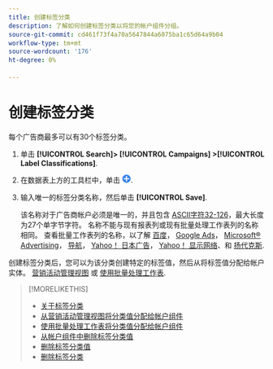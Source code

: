 ```yaml
---
title: 创建标签分类
description: 了解如何创建标签分类以将您的帐户组件分组。
source-git-commit: cd461f73f4a70a5647844a6075ba1c65d64a9b04
workflow-type: tm+mt
source-wordcount: '176'
ht-degree: 0%

---
```


# 创建标签分类

每个广告商最多可以有30个标签分类。

1. 单击 **[!UICONTROL Search]> [!UICONTROL Campaigns] >[!UICONTROL Label Classifications]**.

1. 在数据表上方的工具栏中，单击 ![创建](/help/search-social-commerce/assets/add.png "创建").

1. 输入唯一的标签分类名称，然后单击 **[!UICONTROL Save]**.

   该名称对于广告商帐户必须是唯一的，并且包含 [ASCII字符32-126](https://www.asciitable.com/)，最大长度为27个单字节字符。 名称不能与现有报表列或现有批量处理工作表列的名称相同。 查看批量工作表列的名称，以了解 [百度](/help/search-social-commerce/campaign-management/bulksheets/bulksheet-data-formats/bulksheet-data-baidu.md)， [Google Ads](/help/search-social-commerce/campaign-management/bulksheets/bulksheet-data-formats/bulksheet-data-google.md)， [Microsoft® Advertising](/help/search-social-commerce/campaign-management/bulksheets/bulksheet-data-formats/bulksheet-data-microsoft.md)， [导航](/help/search-social-commerce/campaign-management/bulksheets/bulksheet-data-formats/bulksheet-data-naver.md)， [Yahoo！ 日本广告](/help/search-social-commerce/campaign-management/bulksheets/bulksheet-data-formats/bulksheet-data-yahoo-japan.md)， [Yahoo！ 显示网络](/help/search-social-commerce/campaign-management/bulksheets/bulksheet-data-formats/bulksheet-data-yahoo-display-network.md)、和 [扬代克斯](/help/search-social-commerce/campaign-management/bulksheets/bulksheet-data-formats/bulksheet-data-yandex.md).

创建标签分类后，您可以为该分类创建特定的标签值，然后从将标签值分配给帐户实体。 [营销活动管理视图](classification-values-assign-campaign-management.md) 或 [使用批量处理工作表](classification-values-assign-bulksheets.md).

>[!MORELIKETHIS]
>
>* [关于标签分类](classification-about.md)
>* [从营销活动管理视图将分类值分配给帐户组件](classification-values-assign-campaign-management.md)
>* [使用批量处理工作表将分类值分配给帐户组件](classification-values-assign-bulksheets.md)
>* [从帐户组件中删除标签分类值](classification-values-remove.md)
>* [删除标签分类值](classification-values-delete.md)
>* [删除标签分类](classification-delete.md)

